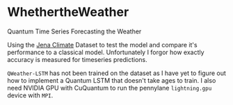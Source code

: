 # WhethertheWeather
 Quantum Time Series Forecasting the Weather

Using the [Jena Climate](https://www.kaggle.com/datasets/mnassrib/jena-climate) Dataset to test the model and compare it's performance to a classical model. Unfortunately I forgor how exactly accuracy is measured for timeseries predictions.

`QWeather-LSTM` has not been trained on the dataset as I have yet to figure out how to implement a Quantum LSTM that doesn't take ages to train. I also need NVIDIA GPU with CuQuantum to run the pennylane `lightning.gpu` device with `MPI`.

